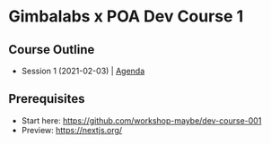 # Gimbalabs x POA Dev Course 1

## Course Outline
- Session 1 (2021-02-03) | [Agenda](https://github.com/GimbaLabs/poa-dev-course-1/blob/main/session-01.md)

## Prerequisites
- Start here: https://github.com/workshop-maybe/dev-course-001
- Preview: https://nextjs.org/
